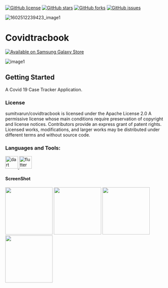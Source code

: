 
[![GitHub license](https://img.shields.io/github/license/sumitvarun/covidtracbook?color=%23AD1457)](https://github.com/sumitvarun/covidtracbook/blob/master/LICENSE)
[![GitHub stars](https://img.shields.io/github/stars/sumitvarun/covidtracbook?color=%23E65100)](https://github.com/sumitvarun/covidtracbook/stargazers)
[![GitHub forks](https://img.shields.io/github/forks/sumitvarun/covidtracbook?color=%231B5E20)](https://github.com/sumitvarun/covidtracbook/network)
[![GitHub issues](https://img.shields.io/github/issues/sumitvarun/covidtracbook?color=%234A148C)](https://github.com/sumitvarun/covidtracbook/issues)

![1602512239423_image1](https://user-images.githubusercontent.com/52107131/97367400-04a2b100-18cf-11eb-8d05-1fd1c566e45e.jpeg)


# Covidtracbook


<a href="https://galaxy.store/Co123vid"><img src="https://img.samsungapps.com/seller/images/badges/galaxyStore/png_big/GalaxyStore_English.png?ver=1599637432000" alt="Available on Samsung Galaxy Store" style="max-width: 100%; height: auto;"></a>




![image1](https://user-images.githubusercontent.com/52107131/95674550-9cfe1d80-0bce-11eb-936b-9237421f7dd1.jpeg)






## Getting Started

A Covid 19 Case Tracker Application.
### License

sumitvarun/covidtracbook is licensed under the
Apache License 2.0
A permissive license whose main conditions require preservation of copyright and license notices. Contributors provide an express grant of patent rights. Licensed works, modifications, and larger works may be distributed under different terms and without source code.

<h3 align="left">Languages and Tools:</h3>
<p align="left"> <a href="https://dart.dev" target="_blank"> <img src="https://www.vectorlogo.zone/logos/dartlang/dartlang-icon.svg" alt="dart" width="40" height="40"/> </a> <a href="https://flutter.dev" target="_blank"> <img src="https://www.vectorlogo.zone/logos/flutterio/flutterio-icon.svg" alt="flutter" width="40" height="40"/> </a> </p>


#### ScreenShot

<div class = "screenshot"><img src = "https://user-images.githubusercontent.com/52107131/95673168-0cbadb00-0bc4-11eb-87db-56dde49051ab.png" height= 150px>
<img src = "https://user-images.githubusercontent.com/52107131/95673169-0fb5cb80-0bc4-11eb-922b-d434c721879b.png" height= 150px>
<img src = "https://user-images.githubusercontent.com/52107131/95673170-12b0bc00-0bc4-11eb-91a3-b411843a407f.png" height= 150px>
<img src = "https://user-images.githubusercontent.com/52107131/95673174-15131600-0bc4-11eb-90bc-f5287cf165c4.png" height= 150px></div>


